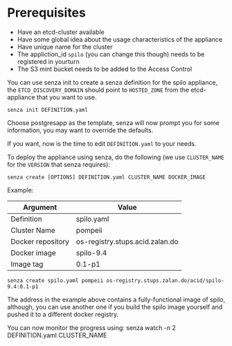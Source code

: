 Prerequisites
=============

* Have an etcd-cluster available
* Have some global idea about the usage characteristics of the appliance
* Have unique name for the cluster
* The appliction\_id `spilo` (you can change this though) needs to be registered in yourturn
* The S3 mint bucket needs to be added to the Access Control

You can use senza init to create a senza definition for the spilo appliance,
the `ETCD_DISCOVERY_DOMAIN` should point to `HOSTED_ZONE` from the etcd-appliance that you want to use.

	senza init DEFINITION.yaml

Choose postgresapp as the template, senza will now prompt you for some information, you may want to override the defaults.

If you want, now is the time to edit `DEFINITION.yaml` to your needs.

To deploy the appliance using senza, do the following (we use `CLUSTER_NAME` for the `VERSION` that senza requires):

	senza create [OPTIONS] DEFINITION.yaml CLUSTER_NAME DOCKER_IMAGE

Example:

Argument   		   | Value
-------------------|-------
Definition		   | spilo.yaml
Cluster Name	   | pompeii
Docker repository  | os-registry.stups.acid.zalan.do
Docker image       | spilo-9.4 
Image tag          | 0.1-p1

	senza create spilo.yaml pompeii os-registry.stups.zalan.do/acid/spilo-9.4:0.1-p1
	
The address in the example above contains a fully-functional image of spilo, although, you can use another one if you build the spilo image yourself and pushed it to a different docker registry.

You can now monitor the progress using:
	senza watch -n 2 DEFINITION.yaml CLUSTER_NAME
